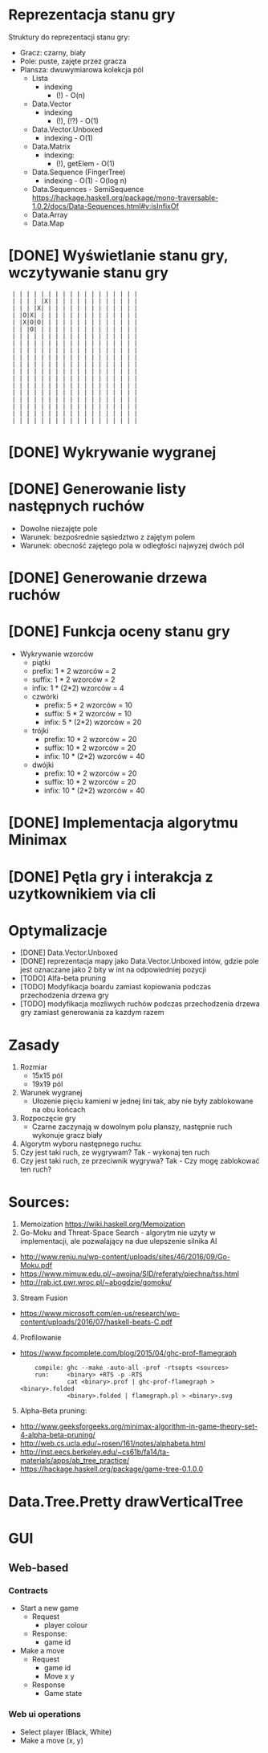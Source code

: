 # Reprezentacja stanu gry

Struktury do reprezentacji stanu gry:

- Gracz: czarny, biały
- Pole: puste, zajęte przez gracza
- Plansza: dwuwymiarowa kolekcja pól
  - Lista
    - indexing
      - (!) - O(n)
  - Data.Vector
    - indexing
      - (!), (!?) - O(1)
  - Data.Vector.Unboxed
    - indexing - O(1)
  - Data.Matrix
    - indexing:
       - (!), getElem - O(1)
  - Data.Sequence (FingerTree)
    - indexing - O(1) - O(log n)
  - Data.Sequences - SemiSequence https://hackage.haskell.org/package/mono-traversable-1.0.2/docs/Data-Sequences.html#v:isInfixOf
  - Data.Array
  - Data.Map


# [DONE] Wyświetlanie stanu gry, wczytywanie stanu gry

```
 | | | | | | | | | | | | | | | | | |
 | | | | |X| | | | | | | | | | | | |
 | | | |X| | | | | | | | | | | | | |
 | |O|X| | | | | | | | | | | | | | |
 | |X|O|O| | | | | | | | | | | | | |
 | | |O| | | | | | | | | | | | | | |
 | | | | | | | | | | | | | | | | | |
 | | | | | | | | | | | | | | | | | |
 | | | | | | | | | | | | | | | | | |
 | | | | | | | | | | | | | | | | | |
 | | | | | | | | | | | | | | | | | |
 | | | | | | | | | | | | | | | | | |
 | | | | | | | | | | | | | | | | | |
 | | | | | | | | | | | | | | | | | |
 | | | | | | | | | | | | | | | | | |
 | | | | | | | | | | | | | | | | | |
 | | | | | | | | | | | | | | | | | |
 | | | | | | | | | | | | | | | | | |
 | | | | | | | | | | | | | | | | | |
```

# [DONE] Wykrywanie wygranej
# [DONE] Generowanie listy następnych ruchów
  - Dowolne niezajęte pole
  - Warunek: bezpośrednie sąsiedztwo z zajętym polem
  - Warunek: obecność zajętego pola w odległości najwyzej dwóch pól
# [DONE] Generowanie drzewa ruchów
# [DONE] Funkcja oceny stanu gry
  - Wykrywanie wzorców
     - piątki
      - prefix: 1 * 2 wzorców = 2
       - suffix: 1 * 2 wzorców = 2
       - infix: 1 * (2*2) wzorców = 4
     - czwórki
       - prefix: 5 * 2 wzorców = 10
       - suffix: 5 * 2 wzorców = 10
       - infix: 5 * (2*2) wzorców = 20
     - trójki
       - prefix: 10 * 2 wzorców = 20
       - suffix: 10 * 2 wzorców = 20
       - infix: 10 * (2*2) wzorców = 40
     - dwójki
       - prefix: 10 * 2 wzorców = 20
       - suffix: 10 * 2 wzorców = 20
       - infix: 10 * (2*2) wzorców = 40
# [DONE] Implementacja algorytmu Minimax
# [DONE] Pętla gry i interakcja z uzytkownikiem via cli
# Optymalizacje
  - [DONE] Data.Vector.Unboxed
  - [DONE] reprezentacja mapy jako Data.Vector.Unboxed intów, gdzie pole jest oznaczane jako 2 bity w int na odpowiedniej pozycji
  - [TODO] Alfa-beta pruning
  - [TODO] Modyfikacja boardu zamiast kopiowania podczas przechodzenia drzewa gry
  - [TODO] modyfikacja mozliwych ruchów podczas przechodzenia drzewa gry zamiast generowania za kazdym razem


# Zasady

1. Rozmiar
    - 15x15 pól
    - 19x19 pól
2. Warunek wygranej
    - Ułozenie pięciu kamieni w jednej lini tak, aby nie były zablokowane na obu końcach
3. Rozpoczęcie gry
    - Czarne zaczynają w dowolnym polu planszy, następnie ruch wykonuje gracz biały
4. Algorytm wyboru następnego ruchu:
  1. Czy jest taki ruch, ze wygrywam? Tak - wykonaj ten ruch
  2. Czy jest taki ruch, ze przeciwnik wygrywa?
    Tak - Czy mogę zablokować ten ruch?

# Sources:
1. Memoization https://wiki.haskell.org/Memoization
2. Go-Moku and Threat-Space Search - algorytm nie uzyty w implementacji, ale pozwalający na due ulepszenie silnika AI
  - http://www.renju.nu/wp-content/uploads/sites/46/2016/09/Go-Moku.pdf
  - https://www.mimuw.edu.pl/~awojna/SID/referaty/piechna/tss.html
  - http://rab.ict.pwr.wroc.pl/~abogdzie/gomoku/
3. Stream Fusion
  - https://www.microsoft.com/en-us/research/wp-content/uploads/2016/07/haskell-beats-C.pdf
4. Profilowanie
  - https://www.fpcomplete.com/blog/2015/04/ghc-prof-flamegraph
    ```
        compile: ghc --make -auto-all -prof -rtsopts <sources>
        run:     <binary> +RTS -p -RTS
                 cat <binary>.prof | ghc-prof-flamegraph > <binary>.folded
                 <binary>.folded | flamegraph.pl > <binary>.svg
    ```
5. Alpha-Beta pruning:
  - http://www.geeksforgeeks.org/minimax-algorithm-in-game-theory-set-4-alpha-beta-pruning/
  - http://web.cs.ucla.edu/~rosen/161/notes/alphabeta.html
  - http://inst.eecs.berkeley.edu/~cs61b/fa14/ta-materials/apps/ab_tree_practice/
  - https://hackage.haskell.org/package/game-tree-0.1.0.0


# Data.Tree.Pretty drawVerticalTree


# GUI

## Web-based

### Contracts

- Start a new game
  - Request
    - player colour
  - Response:
    - game id
- Make a move
  - Request
    - game id
    - Move x y
  - Response
    - Game state

### Web ui operations

- Select player (Black, White)
- Make a move (x, y)